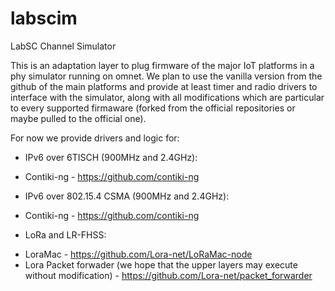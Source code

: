 # labscim
LabSC Channel Simulator

This is an adaptation layer to plug firmware of the major IoT platforms in a phy simulator running on omnet.
We plan to use the vanilla version from the github of the main platforms and provide at least timer and radio drivers to interface with the simulator, along with all modifications which are particular to every supported firmaware (forked from the official repositories or maybe pulled to the official one).

For now we provide drivers and logic for:

* IPv6 over 6TISCH (900MHz and 2.4GHz):

- Contiki-ng - https://github.com/contiki-ng

* IPv6 over 802.15.4 CSMA (900MHz and 2.4GHz):

- Contiki-ng - https://github.com/contiki-ng

* LoRa and LR-FHSS:

- LoraMac - https://github.com/Lora-net/LoRaMac-node
- Lora Packet forwader (we hope that the upper layers may execute without modification) - https://github.com/Lora-net/packet_forwarder
